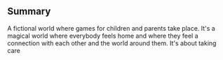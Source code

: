 Summary
--
A fictional world where games for children and parents take place.
It's a magical world where everybody feels home and where they feel a connection with each other and the world around them. It's about taking care